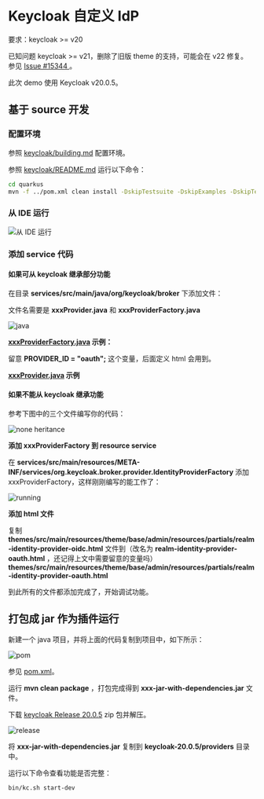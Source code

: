# Keycloak 自定义 IdP

要求：keycloak >= v20

已知问题 keycloak >= v21，删除了旧版 theme 的支持，可能会在 v22 修复。
参见 [Issue #15344 ](https://github.com/keycloak/keycloak/issues/15344)。

此次 demo 使用 Keycloak v20.0.5。

## 基于 source 开发

### 配置环境

参照 [keycloak/building.md](https://github.com/keycloak/keycloak/blob/main/docs/building.md) 配置环境。

参照 [keycloak/README.md](https://github.com/keycloak/keycloak/blob/main/quarkus/README.md) 运行以下命令：

```sh
cd quarkus
mvn -f ../pom.xml clean install -DskipTestsuite -DskipExamples -DskipTests
```

### 从 IDE 运行

![从 IDE 运行](./images/idp01.png)

### __添加 service 代码__ 

#### 如果可从 keycloak 继承部分功能

在目录 __services/src/main/java/org/keycloak/broker__ 下添加文件：

文件名需要是 __xxxProvider.java__ 和 __xxxProviderFactory.java__ 

![java](./images/idp02.png)

**[xxxProviderFactory.java](./examples/xxxProviderFactory.java) 示例：**

留意 __PROVIDER_ID = "oauth";__ 这个变量，后面定义 html 会用到。

**[xxxProvider.java](./examples/xxxProvider.java) 示例**

#### 如果不能从 keycloak 继承功能

参考下图中的三个文件编写你的代码：

![none heritance](./images/idp03.png)

**添加 xxxProviderFactory 到 resource service**

在 __services/src/main/resources/META-INF/services/org.keycloak.broker.provider.IdentityProviderFactory__ 
添加 xxxProviderFactory，这样刚刚编写的能工作了：

![running](./images/idp04.png)

**添加 html 文件**

复制 __themes/src/main/resources/theme/base/admin/resources/partials/realm-identity-provider-oidc.html__ 
文件到（改名为 __realm-identity-provider-oauth.html__ ，还记得上文中需要留意的变量吗）
 __themes/src/main/resources/theme/base/admin/resources/partials/realm-identity-provider-oauth.html__ 

到此所有的文件都添加完成了，开始调试功能。

## 打包成 jar 作为插件运行

新建一个 java 项目，并将上面的代码复制到项目中，如下所示：

![pom](./images/idp04.png)

参见 [pom.xml](./examples/pom.xml)。

运行 __mvn clean package__ ，打包完成得到 __xxx-jar-with-dependencies.jar__ 文件。

下载 [keycloak Release 20.0.5](https://github.com/keycloak/keycloak/releases/tag/20.0.5) zip 包并解压。

![release](./images/idp05.png)

将 __xxx-jar-with-dependencies.jar__ 复制到 __keycloak-20.0.5/providers__ 目录中。

运行以下命令查看功能是否完整：

```sh
bin/kc.sh start-dev
```
